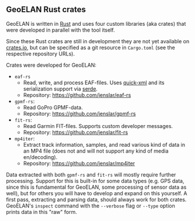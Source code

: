 ## GeoELAN Rust crates

GeoELAN is written in [Rust](https://www.rust-lang.org) and uses four custom libraries (aka crates) that were developed in parallel with the tool itself.

Since these Rust crates are still in development they are not yet available on [crates.io](https://crates.io), but can be specified as a git resource in `Cargo.toml` (see the respective repository URLs).

Crates were developed for GeoELAN:
- `eaf-rs`
    - Read, write, and process EAF-files. Uses [quick-xml](https://github.com/tafia/quick-xml) and its serialization support via [serde](https://serde.rs).
    - Repository: <https://github.com/jenslar/eaf-rs>
- `gpmf-rs`:
    - Read GoPro GPMF-data.
    - Repository: <https://github.com/jenslar/gpmf-rs>
- `fit-rs`:
    - Read Garmin FIT-files. Supports custom developer messages.
    - Repository: <https://github.com/jenslar/fit-rs>
- `mp4iter`:
    - Extract track information, samples, and read various kind of data in an MP4 file (does not and will not support any kind of media en/decoding).
    - Repository: <https://github.com/jenslar/mp4iter>

Data extracted with both `gpmf-rs` and `fit-rs` will mostly require further processing. Support for this is built-in for some data types (e.g. GPS data, since this is fundamental for GeoELAN, some processing of sensor data as well), but for others you will have to develop and expand on this yourself. A first pass, extracting and parsing data, should always work for both crates. GeoELAN's `inspect` command with the `--verbose` flag or `--type` option prints data in this "raw" form.
